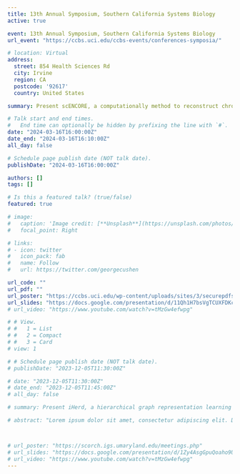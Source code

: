 ```yaml
---
title: 13th Annual Symposium, Southern California Systems Biology
active: true

event: 13th Annual Symposium, Southern California Systems Biology
url_event: "https://ccbs.uci.edu/ccbs-events/conferences-symposia/"

# location: Virtual
address:
  street: 854 Health Sciences Rd
  city: Irvine
  region: CA
  postcode: '92617'
  country: United States

summary: Present scENCORE, a computationally method to reconstruct chromatin compartments from the more affordable and widely accessible single-cell epigenetic data.

# Talk start and end times.
#   End time can optionally be hidden by prefixing the line with `#`.
date: "2024-03-16T16:00:00Z"
date_end: "2024-03-16T16:10:00Z"
all_day: false

# Schedule page publish date (NOT talk date).
publishDate: "2024-03-16T16:00:00Z"

authors: []
tags: []

# Is this a featured talk? (true/false)
featured: true

# image:
#   caption: 'Image credit: [**Unsplash**](https://unsplash.com/photos/bzdhc5b3Bxs)'
#   focal_point: Right

# links:
# - icon: twitter
#   icon_pack: fab
#   name: Follow
#   url: https://twitter.com/georgecushen

url_code: ""
url_pdf: ""
url_poster: "https://ccbs.uci.edu/wp-content/uploads/sites/3/securepdfs/2024/03/All-abstracts-2.pdf"
url_slides: "https://docs.google.com/presentation/d/11Qh1H7bsVgTCUXFDKcs_hQtshxu2vcln/edit?usp=sharing&ouid=109346123234240074188&rtpof=true&sd=true"
# url_video: "https://www.youtube.com/watch?v=tMzGw4efwpg"

# # View.
# #   1 = List
# #   2 = Compact
# #   3 = Card
# view: 1

# # Schedule page publish date (NOT talk date).
# publishDate: "2023-12-05T11:30:00Z"

# date: "2023-12-05T11:30:00Z"
# date_end: "2023-12-05T11:45:00Z"
# all_day: false

# summary: Present iHerd, a hierarchical graph representation learning method for identifying key driver genes by analyzing gene network changes across different conditions.

# abstract: "Lorem ipsum dolor sit amet, consectetur adipiscing elit. Duis posuere tellusac convallis placerat. Proin tincidunt magna sed ex sollicitudin condimentum. Sed ac faucibus dolor, scelerisque sollicitudin nisi. Cras purus urna, suscipit quis sapien eu, pulvinar tempor diam."



# url_poster: "https://scorch.igs.umaryland.edu/meetings.php"
# url_slides: "https://docs.google.com/presentation/d/1Zy4AsgGpuQoaho9Ue0Ezg38ULilhSOtjLM5yeaFnFWQ/edit?usp=sharing"
# url_video: "https://www.youtube.com/watch?v=tMzGw4efwpg"
---
```




